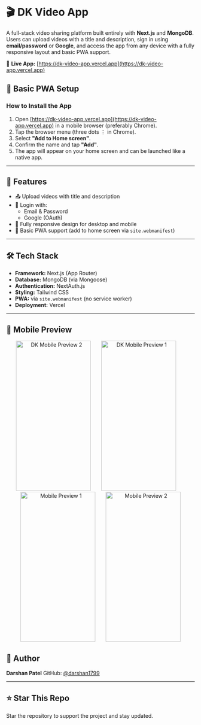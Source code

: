# 🎬 DK Video App

A full-stack video sharing platform built entirely with **Next.js** and **MongoDB**. Users can upload videos with a title and description, sign in using **email/password** or **Google**, and access the app from any device with a fully responsive layout and basic PWA support.

🔗 **Live App:** [https://dk-video-app.vercel.app](https://dk-video-app.vercel.app)


## 📲 Basic PWA Setup

### How to Install the App

1. Open [https://dk-video-app.vercel.app](https://dk-video-app.vercel.app) in a mobile browser (preferably Chrome).
2. Tap the browser menu (three dots ⋮ in Chrome).
3. Select **"Add to Home screen"**.
4. Confirm the name and tap **"Add"**.
5. The app will appear on your home screen and can be launched like a native app.

---

## 🚀 Features

- 📤 Upload videos with title and description
- 🔐 Login with:
  - Email & Password
  - Google (OAuth)
- 📱 Fully responsive design for desktop and mobile
- 📲 Basic PWA support (add to home screen via `site.webmanifest`)

---

## 🛠 Tech Stack

- **Framework:** Next.js (App Router)
- **Database:** MongoDB (via Mongoose)
- **Authentication:** NextAuth.js
- **Styling:** Tailwind CSS
- **PWA:** via `site.webmanifest` (no service worker)
- **Deployment:** Vercel

---
## 📱 Mobile Preview

<p align="center">
  <img src="https://github.com/user-attachments/assets/91a86db8-9e2a-49ea-91e8-d5c8712db74e" alt="DK Mobile Preview 2" width="200" height="400" />
  &nbsp;  &nbsp;  &nbsp;
  <img src="https://github.com/user-attachments/assets/02f331e0-70a3-4ee6-9d1e-0ec4a95c4220" alt="DK Mobile Preview 1" width="200" height="400" />
   &nbsp;  &nbsp;  &nbsp;
   <img src="https://github.com/user-attachments/assets/7233cefc-f7e0-444a-afbb-9f2cde274c4d" alt="Mobile Preview 1" width="200" height="400" />
   &nbsp;  &nbsp;  &nbsp;
  <img src="https://github.com/user-attachments/assets/0736eec2-b619-4b4b-a953-527855e1b0f8" alt="Mobile Preview 2" width="200" height="400" />
</p>



## 👤 Author

**Darshan Patel**
GitHub: [@darshan1799](https://github.com/darshan1799)

---

## ⭐️ Star This Repo

Star the repository to support the project and stay updated.
